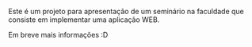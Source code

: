 Este é um projeto para apresentação de um seminário na faculdade que consiste em implementar uma aplicação WEB.


Em breve mais informações :D